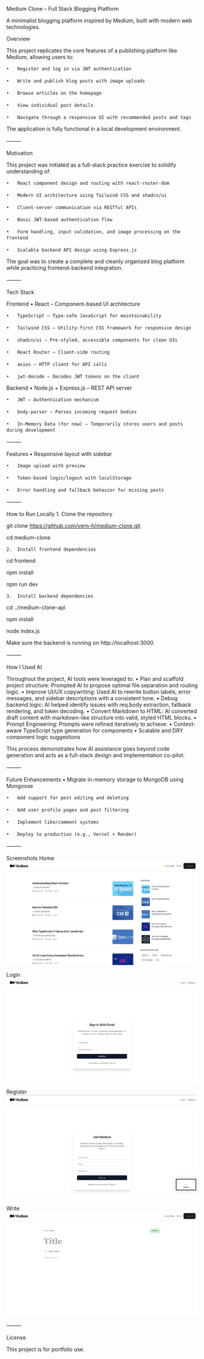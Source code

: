 Medium Clone – Full Stack Blogging Platform

A minimalist blogging platform inspired by Medium, built with modern web technologies.

Overview

This project replicates the core features of a publishing platform like Medium, allowing users to:

	•	Register and log in via JWT authentication
 
	•	Write and publish blog posts with image uploads
 
	•	Browse articles on the homepage
 
	•	View individual post details
 
	•	Navigate through a responsive UI with recommended posts and tags
 

The application is fully functional in a local development environment.

⸻

Motivation

This project was initiated as a full-stack practice exercise to solidify understanding of:

	•	React component design and routing with react-router-dom
 
	•	Modern UI architecture using Tailwind CSS and shadcn/ui
 
	•	Client-server communication via RESTful APIs
 
	•	Basic JWT-based authentication flow
 
	•	Form handling, input validation, and image processing on the frontend
 
	•	Scalable backend API design using Express.js

The goal was to create a complete and cleanly organized blog platform while practicing frontend-backend integration.

⸻

Tech Stack

Frontend
	•	React – Component-based UI architecture
 
	•	TypeScript – Type-safe JavaScript for maintainability
 
	•	Tailwind CSS – Utility-first CSS framework for responsive design
 
	•	shadcn/ui – Pre-styled, accessible components for clean UIs
 
	•	React Router – Client-side routing
 
	•	axios – HTTP client for API calls
 
	•	jwt-decode – Decodes JWT tokens on the client


Backend
	•	Node.js + Express.js – REST API server
 
	•	JWT – Authentication mechanism
 
	•	body-parser – Parses incoming request bodies
 
	•	In-Memory Data (for now) – Temporarily stores users and posts during development

⸻

Features
	•	Responsive layout with sidebar
 
	•	Image upload with preview
 
	•	Token-based login/logout with localStorage
 
	•	Error handling and fallback behavior for missing posts

⸻

How to Run Locally
	1.	Clone the repository

git clone https://github.com/vern-h/medium-clone.git

cd medium-clone

	2.	Install frontend dependencies

cd frontend

npm install

npm run dev

	3.	Install backend dependencies

cd ../medium-clone-api

npm install

node index.js

Make sure the backend is running on http://localhost:3000.

⸻

How I Used AI

Throughout the project, AI tools were leveraged to:
	•	Plan and scaffold project structure: Prompted AI to propose optimal file separation and routing logic.
	•	Improve UI/UX copywriting: Used AI to rewrite button labels, error messages, and sidebar descriptions with a consistent tone.
	•	Debug backend logic: AI helped identify issues with req.body extraction, fallback rendering, and token decoding.
	•	Convert Markdown to HTML: AI converted draft content with markdown-like structure into valid, styled HTML blocks.
	•	Prompt Engineering: Prompts were refined iteratively to achieve:
	•	Context-aware TypeScript type generation for components
	•	Scalable and DRY component logic suggestions

This process demonstrates how AI assistance goes beyond code generation and acts as a full-stack design and implementation co-pilot.

⸻

Future Enhancements
	•	Migrate in-memory storage to MongoDB using Mongoose
 
	•	Add support for post editing and deleting
 
	•	Add user profile pages and post filtering
 
	•	Implement like/comment systems
 
	•	Deploy to production (e.g., Vercel + Render)

⸻

Screenshots
Home
![Home Screenshot](./home.jpg)

Login
![Login Screenshot](./login.jpg)

Register
![Register Screenshot](./register.jpg)

Write
![Write Screenshot](./write.jpg)

⸻

License

This project is for portfolio use.
